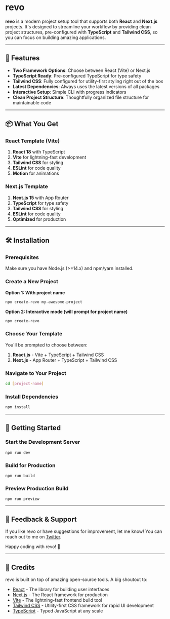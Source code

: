 # revo

**revo** is a modern project setup tool that supports both **React** and **Next.js** projects. It's designed to streamline your workflow by providing clean project structures, pre-configured with **TypeScript** and **Tailwind CSS**, so you can focus on building amazing applications.

---

## 🚀 Features

- **Two Framework Options**: Choose between React (Vite) or Next.js
- **TypeScript Ready**: Pre-configured TypeScript for type safety
- **Tailwind CSS**: Fully configured for utility-first styling right out of the box
- **Latest Dependencies**: Always uses the latest versions of all packages
- **Interactive Setup**: Simple CLI with progress indicators
- **Clean Project Structure**: Thoughtfully organized file structure for maintainable code

---

## 📦 What You Get

### React Template (Vite)
1. **React 18** with TypeScript
2. **Vite** for lightning-fast development
3. **Tailwind CSS** for styling
4. **ESLint** for code quality
5. **Motion** for animations

### Next.js Template
1. **Next.js 15** with App Router
2. **TypeScript** for type safety
3. **Tailwind CSS** for styling
4. **ESLint** for code quality
5. **Optimized** for production

---

## 🛠️ Installation

### Prerequisites
Make sure you have Node.js (>=14.x) and npm/yarn installed.

### Create a New Project

**Option 1: With project name**
```bash
npx create-revo my-awesome-project
```

**Option 2: Interactive mode (will prompt for project name)**
```bash
npx create-revo
```

### Choose Your Template
You'll be prompted to choose between:
1. **React.js** - Vite + TypeScript + Tailwind CSS
2. **Next.js** - App Router + TypeScript + Tailwind CSS

### Navigate to Your Project
```bash
cd [project-name]
```

### Install Dependencies
```bash
npm install
```

---

## 🏃 Getting Started


### Start the Development Server

```
npm run dev
```

### Build for Production

```
npm run build
```

### Preview Production Build

```
npm run preview
```

---

## 🌟 Feedback & Support

If you like revo or have suggestions for improvement, let me know!
You can reach out to me on [Twitter](https://twitter.com/MaybeTarun).

Happy coding with revo! 🎉

---

## 🙏 Credits

revo is built on top of amazing open-source tools. A big shoutout to:  

- [React](https://react.dev/) - The library for building user interfaces
- [Next.js](https://nextjs.org/) - The React framework for production
- [Vite](https://vitejs.dev/) - The lightning-fast frontend build tool
- [Tailwind CSS](https://tailwindcss.com/) - Utility-first CSS framework for rapid UI development
- [TypeScript](https://www.typescriptlang.org/) - Typed JavaScript at any scale
